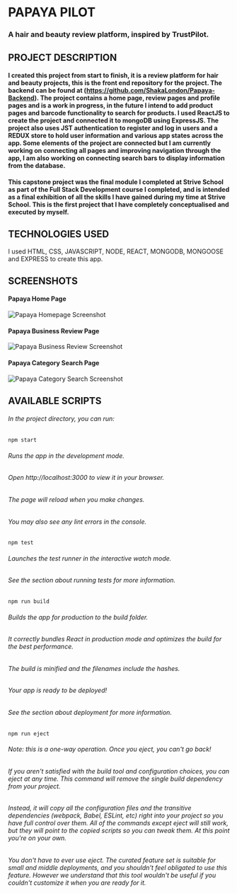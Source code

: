 # PAPAYA PILOT

### A hair and beauty review platform, inspired by TrustPilot.


## PROJECT DESCRIPTION

#### I created this project from start to finish, it is a review platform for hair and beauty projects, this is the front end repository for the project. The backend can be found at (https://github.com/ShakaLondon/Papaya-Backend). The project contains a home page, review pages and profile pages and is a work in progress, in the future I intend to add product pages and barcode functionality to search for products. I used ReactJS to create the project and connected it to mongoDB using ExpressJS. The project also uses JST authentication to register and log in users and a REDUX store to hold user information and various app states across the app. Some elements of the project are connected but I am currently working on connecting all pages and improving navigation through the app, I am also working on connecting search bars to display information from the database.

#### This capstone project was the final module I completed at Strive School as part of the Full Stack Development course I completed, and is intended as a final exhibition of all the skills I have gained during my time at Strive School. This is the first project that I have completely conceptualised and executed by myself.

## TECHNOLOGIES USED

I used HTML, CSS, JAVASCRIPT, NODE, REACT, MONGODB, MONGOOSE and EXPRESS to create this app.

## SCREENSHOTS

#### Papaya Home Page
![Papaya Homepage Screenshot](https://res.cloudinary.com/shakalondon/image/upload/v1646088865/Papaya/Home-Page.png)

#### Papaya Business Review Page
![Papaya Business Review Screenshot](https://res.cloudinary.com/shakalondon/image/upload/v1646088860/Papaya/Business-Review-Page.png)

#### Papaya Category Search Page
![Papaya Category Search Screenshot](https://res.cloudinary.com/shakalondon/image/upload/v1646088862/Papaya/Category-Search-Page.png)


## AVAILABLE SCRIPTS

###### In the project directory, you can run:

```npm start```

###### Runs the app in the development mode.
###### Open http://localhost:3000 to view it in your browser.

###### The page will reload when you make changes.
###### You may also see any lint errors in the console.

```npm test```

###### Launches the test runner in the interactive watch mode.
###### See the section about running tests for more information.

```npm run build```

###### Builds the app for production to the build folder.
###### It correctly bundles React in production mode and optimizes the build for the best performance.

###### The build is minified and the filenames include the hashes.
###### Your app is ready to be deployed!

###### See the section about deployment for more information.

```npm run eject```

###### Note: this is a one-way operation. Once you eject, you can't go back!

###### If you aren't satisfied with the build tool and configuration choices, you can eject at any time. This command will remove the single build dependency from your project.

###### Instead, it will copy all the configuration files and the transitive dependencies (webpack, Babel, ESLint, etc) right into your project so you have full control over them. All of the commands except eject will still work, but they will point to the copied scripts so you can tweak them. At this point you're on your own.

###### You don't have to ever use eject. The curated feature set is suitable for small and middle deployments, and you shouldn't feel obligated to use this feature. However we understand that this tool wouldn't be useful if you couldn't customize it when you are ready for it.





